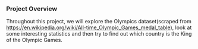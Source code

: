 ### Project Overview

 Throughout this project, we will explore the Olympics dataset(scraped from https://en.wikipedia.org/wiki/All-time_Olympic_Games_medal_table), look at some interesting statistics and then try to find out which country is the King of the Olympic Games.


